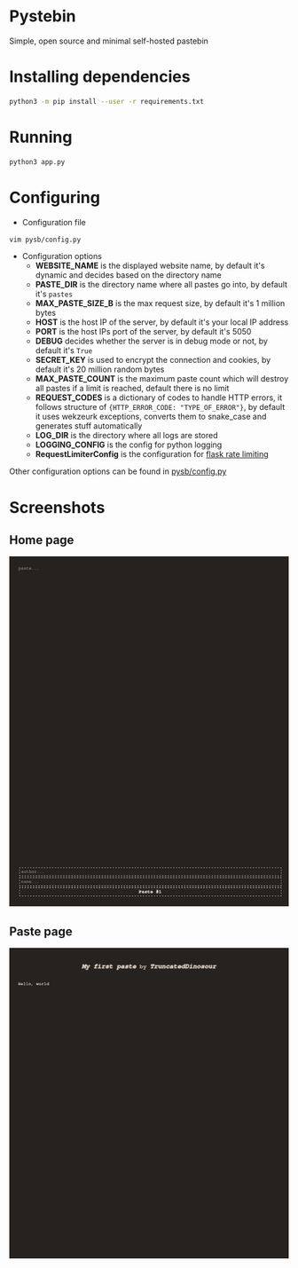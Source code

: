 # Pystebin

Simple, open source and minimal self-hosted pastebin

# Installing dependencies
```bash
python3 -m pip install --user -r requirements.txt
```

# Running
```bash
python3 app.py
```

# Configuring
- Configuration file
```bash
vim pysb/config.py
```

- Configuration options
    - **WEBSITE_NAME** is the displayed website name, by default it's dynamic and decides based on the directory name
    - **PASTE_DIR** is the directory name where all pastes go into, by default it's `pastes`
    - **MAX_PASTE_SIZE_B** is the max request size, by default it's 1 million bytes
    - **HOST** is the host IP of the server, by default it's your local IP address
    - **PORT** is the host IPs port of the server, by default it's 5050
    - **DEBUG** decides whether the server is in debug mode or not, by default it's `True`
    - **SECRET_KEY** is used to encrypt the connection and cookies, by default it's 20 million random bytes
    - **MAX_PASTE_COUNT** is the maximum paste count which will destroy all pastes if a limit is reached, default there is no limit
    - **REQUEST_CODES** is a dictionary of codes to handle HTTP errors, it follows structure of `{HTTP_ERROR_CODE: "TYPE_OF_ERROR"}`, by default it uses wekzeurk exceptions, converts them to snake_case and generates stuff automatically
    - **LOG_DIR** is the directory where all logs are stored
    - **LOGGING_CONFIG** is the config for python logging
    - **RequestLimiterConfig** is the configuration for [flask rate limiting](https://github.com/tabotkevin/flask_limit)

Other configuration options can be found in [pysb/config.py](/pysb/config.py)

# Screenshots
## Home page
![Home page](/screenshots/home.png)

## Paste page
![Paste](/screenshots/paste.png)

